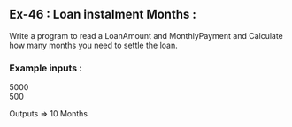 ## Ex-46 : Loan instalment Months :  

Write a program to read a LoanAmount and MonthlyPayment and Calculate how many months you need to settle the loan.  
 
 ### Example inputs :  
 5000  
 500  

 Outputs => 10 Months